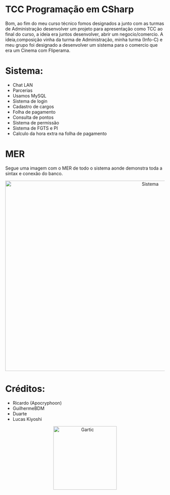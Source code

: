 # TCC Programação em CSharp

Bom, ao fim do meu curso técnico fomos designados a junto com as turmas de Administração desenvolver um projeto para apresentação como TCC ao final do curso, a ideia era juntos desenvolver, abrir um negocio/comercio. A ideia,composição vinha da turma de Administração, minha turma (Info-C) e meu grupo foi designado a desenvolver um sistema para o comercio que era um Cinema com Fliperama.

# Sistema:
- Chat LAN
- Parcerias
- Usamos MySQL
- Sistema de login
- Cadastro de cargos
- Folha de pagamento
- Consulta de pontos
- Sistema de permissão
- Sistema de FGTS e PI
- Calculo da hora extra na folha de pagamento

# MER

Segue uma imagem com o MER de todo o sistema aonde demonstra toda a sintax e conexão do banco.

<p align="center">
  <img src="https://user-images.githubusercontent.com/32386767/89689508-eda97f80-d8da-11ea-9bed-04ce3eefacb8.png" alt="Sistema" height="600" width="900"/>
</p>

# Créditos:

- Ricardo (Apocryphoon)
- GuilhermeBDM
- Duarte
- Lucas Kiyoshi

<p align="center">
  <img src="https://user-images.githubusercontent.com/32386767/89684916-b7b3cd80-d8d1-11ea-934a-0078ec1f544c.png" alt="Gartic" height="200" width="200"/>
</p>
